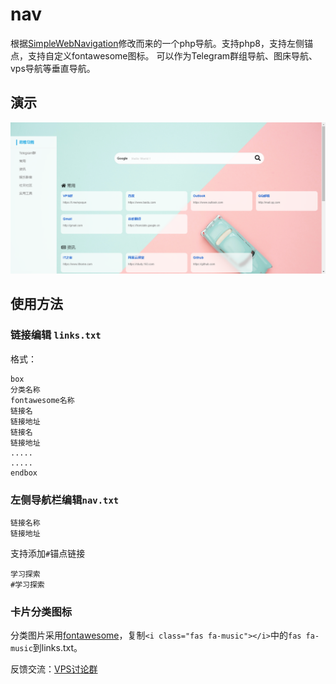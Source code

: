 # nav
根据[SimpleWebNavigation](https://github.com/KrunkZhou/SimpleWebNavigation)修改而来的一个php导航。支持php8，支持左侧锚点，支持自定义fontawesome图标。
可以作为Telegram群组导航、图床导航、vps导航等垂直导航。

## 演示
![演示](/demo.png)

## 使用方法
### 链接编辑 `links.txt`

格式：
```
box
分类名称
fontawesome名称
链接名
链接地址
链接名
链接地址
.....
.....
endbox
```
### 左侧导航栏编辑`nav.txt` 
```
链接名称
链接地址
```

支持添加`#`锚点链接
```
学习探索
#学习探索
```

### 卡片分类图标

分类图片采用[fontawesome](https://fontawesome.com)，复制`<i class="fas fa-music"></i>`中的`fas fa-music`到links.txt。


反馈交流：[VPS讨论群](https://t.me/vpsqun)
